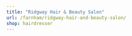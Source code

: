 ```yaml
---
title: "Ridgway Hair & Beauty Salon"
url: /farnham/ridgway-hair-and-beauty-salon/
shop: hairdresser
---
```

